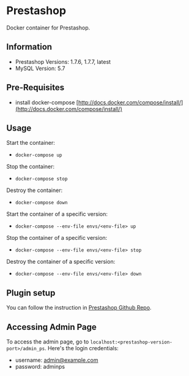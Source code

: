 Prestashop
============

Docker container for Prestashop.

## Information
- Prestashop Versions: 1.7.6, 1.7.7, latest
- MySQL Version: 5.7

## Pre-Requisites

- install docker-compose [http://docs.docker.com/compose/install/](http://docs.docker.com/compose/install/)

## Usage

Start the container:

- ```docker-compose up```

Stop the container:

- ```docker-compose stop```

Destroy the container:

- ```docker-compose down```

Start the container of a specific version:

- ```docker-compose --env-file envs/<env-file> up```

Stop the container of a specific version:

- ```docker-compose --env-file envs/<env-file> stop```

Destroy the container of a specific version:

- ```docker-compose --env-file envs/<env-file> down```

## Plugin setup
You can follow the instruction in [Prestashop Github Repo](https://github.com/tawk/tawk-prestashop).

## Accessing Admin Page
To access the admin page, go to `localhost:<prestashop-version-port>/admin_ps`. Here's the login credentials:
- username: admin@example.com
- password: adminps
